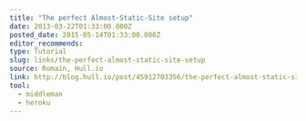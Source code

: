 ```yaml
---
title: "The perfect Almost-Static-Site setup"
date: 2013-03-22T01:33:00.000Z
posted_date: 2015-05-14T01:33:00.000Z
editor_recommends:
type: Tutorial
slug: links/the-perfect-almost-static-site-setup
source: Romain, Hull.io
link: http://blog.hull.io/post/45912703356/the-perfect-almost-static-site-setup
tool:
  - middleman
  - heroku
---
```






